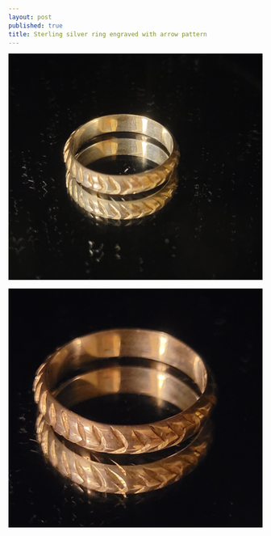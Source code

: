 ```yaml
---
layout: post
published: true
title: Sterling silver ring engraved with arrow pattern
---
```

![round_sterling_arrow-0.jpg](/images/jewelry/rings/round_sterling_arrow-0.jpg)
<!--more-->
![round_sterling_arrow-0.jpg](/images/jewelry/rings/round_sterling_arrow-1.jpg)